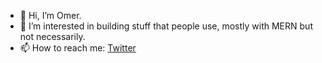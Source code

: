 - 👋   Hi, I’m Omer. 
- 👀   I’m interested in building stuff that people use, mostly with MERN but not necessarily.
- 📫   How to reach me: [Twitter](https://twitter.com/Omer_Ben_Ami)
